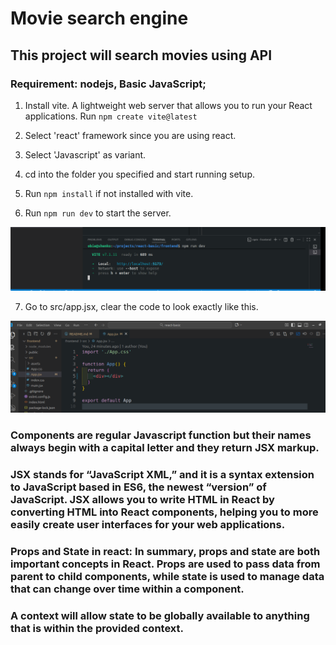 # Movie search engine

## This project will search movies using API

### Requirement: nodejs, Basic JavaScript;

1. Install vite. A lightweight web server that allows you to run your React applications. Run `npm create vite@latest`
2. Select 'react' framework since you are using react.

3. Select 'Javascript' as variant.

4. cd into the folder you specified and start running setup.

5. Run `npm install` if not installed with vite.

6. Run `npm run dev` to start the server.

![](./img/Pasted%20image.png)

7. Go to src/app.jsx, clear the code to look exactly like this.

![](./img/Pasted%20image%20(2).png)

### Components are regular Javascript function but their names always begin with a capital letter and they return JSX markup.

### JSX stands for “JavaScript XML,” and it is a syntax extension to JavaScript based in ES6, the newest “version” of JavaScript. JSX allows you to write HTML in React by converting HTML into React components, helping you to more easily create user interfaces for your web applications.

### Props and State in react: In summary, props and state are both important concepts in React. Props are used to pass data from parent to child components, while state is used to manage data that can change over time within a component.

### A context will allow state to be globally available to anything that is within the provided context.

